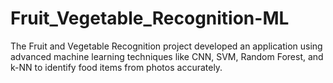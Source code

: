 # Fruit_Vegetable_Recognition-ML
The Fruit and Vegetable Recognition project developed an application using advanced machine learning techniques like CNN, SVM, Random Forest, and k-NN to identify food items from photos accurately.
